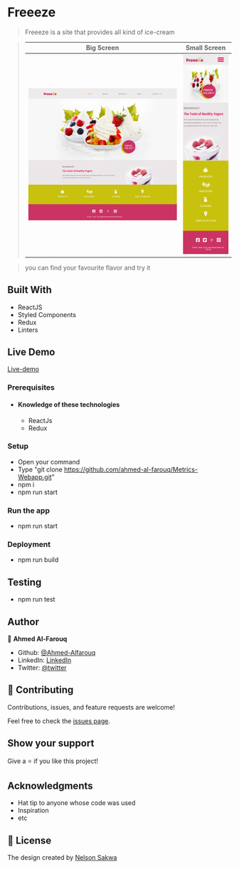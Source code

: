 # Freeeze

> Freeeze is a site that provides all kind of ice-cream

> |Big Screen       |Small Screen|
> |--------------|--------------|
> |![screenshot](./screenshot.png)|![screenshot2](./screenshot-sm-screen.png)|

> you can find your favourite flavor and try it
## Built With
- ReactJS
- Styled Components
- Redux
- Linters

## Live Demo
[Live-demo](https://metrics-covid-app.herokuapp.com/)
### Prerequisites
  - #### Knowledge of these technologies
    - ReactJs
    - Redux
### Setup
  * Open your command
  * Type "git clone https://github.com/ahmed-al-farouq/Metrics-Webapp.git"
  * npm i
  * npm run start
### Run the app
  * npm run start

### Deployment
  * npm run build

## Testing
  * npm run test
## Author

:bearded_person: **Ahmed Al-Farouq**
  - Github: [@Ahmed-Alfarouq](https://github.com/ahmed-al-farouq)
  - LinkedIn: [LinkedIn](https://www.linkedin.com/in/ahmed-al-farouq/)
  - Twitter: [@twitter](https://twitter.com/ahmed_al_farouq)


## 🤝 Contributing

Contributions, issues, and feature requests are welcome!

Feel free to check the [issues page](../../issues/).

## Show your support

Give a ⭐️ if you like this project!

## Acknowledgments

- Hat tip to anyone whose code was used
- Inspiration
- etc

## 📝 License

The design created by [Nelson Sakwa](https://www.behance.net/sakwadesignstudio)
